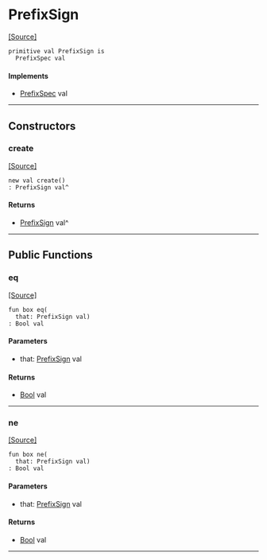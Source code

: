 # PrefixSign
<span class="source-link">[[Source]](src/format/prefix_spec.md#L6)</span>
```pony
primitive val PrefixSign is
  PrefixSpec val
```

#### Implements

* [PrefixSpec](format-PrefixSpec.md) val

---

## Constructors

### create
<span class="source-link">[[Source]](src/format/prefix_spec.md#L6)</span>


```pony
new val create()
: PrefixSign val^
```

#### Returns

* [PrefixSign](format-PrefixSign.md) val^

---

## Public Functions

### eq
<span class="source-link">[[Source]](src/format/prefix_spec.md#L8)</span>


```pony
fun box eq(
  that: PrefixSign val)
: Bool val
```
#### Parameters

*   that: [PrefixSign](format-PrefixSign.md) val

#### Returns

* [Bool](builtin-Bool.md) val

---

### ne
<span class="source-link">[[Source]](src/format/prefix_spec.md#L8)</span>


```pony
fun box ne(
  that: PrefixSign val)
: Bool val
```
#### Parameters

*   that: [PrefixSign](format-PrefixSign.md) val

#### Returns

* [Bool](builtin-Bool.md) val

---

